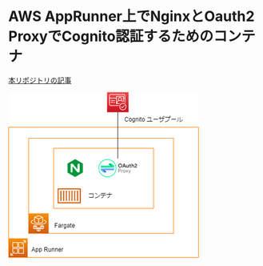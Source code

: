 # AWS AppRunner上でNginxとOauth2 ProxyでCognito認証するためのコンテナ

[本リポジトリの記事](https://yomon.hatenablog.com/entry/2022/11/apprunner_cognito)


![](image.drawio.png)



